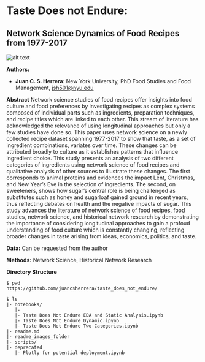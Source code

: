 # Taste Does not Endure: 
## Network Science Dynamics of Food Recipes from 1977-2017

![alt text](https://github.com/juancsherrera/DS4CO_Team92/blob/main/readme_images_folder/header12.png?raw=true)

**Authors:** 
- **Juan C. S. Herrera**: New York University, PhD Food Studies and Food Management, jsh501@nyu.edu

**Abstract**  Network science studies of food recipes offer insights into food culture and food preferences by investigating recipes as complex systems composed of individual parts such as ingredients, preparation techniques, and recipe titles which are linked to each other. This stream of literature has acknowledged the relevance of using longitudinal approaches but only a few studies have done so. This paper uses network science on a newly collected recipe dataset spanning 1977-2017 to show that taste, as a set of ingredient combinations, variates over time. These changes can be attributed broadly to culture as it establishes patterns that influence ingredient choice. This study presents an analysis of two different categories of ingredients using network science of food recipes and qualitative analysis of other sources to illustrate these changes. The first corresponds to animal proteins and evidences the impact Lent, Christmas, and New Year’s Eve in the selection of ingredients. The second, on sweeteners, shows how sugar’s central role is being challenged as substitutes such as honey and sugarloaf gained ground in recent years, thus reflecting debates on health and the negative impacts of sugar. This study advances the literature of network science of food recipes, food studies, network science, and historical network research by demonstrating the importance of considering longitudinal approaches to gain a profoud understanding of food culture which is constantly changing, reflecting broader changes in taste arising from ideas, economics, politics, and taste.

**Data:** Can be requested from the author

**Methods:** Network Science, Historical Network Research

**Directory Structure**

```
$ pwd
https://github.com/juancsherrera/taste_does_not_endure/

$ ls
|- notebooks/
   |- 
   |- Taste Does Not Endure EDA and Static Analysis.ipynb
   |- Taste Does Not Endure Dynamic.ipynb
   |- Taste Does Not Endure Two Categories.ipynb
|- readme.md
|- readme_images_folder
|- scripts/
|- deprecated
   |- Plotly for potential deployment.ipynb
```
